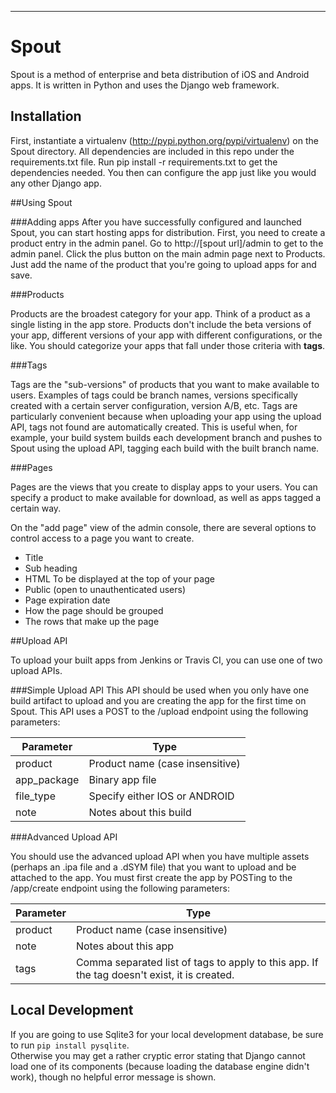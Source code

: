 ----------
# Spout
Spout is a method of enterprise and beta distribution of iOS and Android apps.  It is written in Python and uses
the Django web framework.

## Installation

First, instantiate a virtualenv (http://pypi.python.org/pypi/virtualenv) on the Spout directory.
All dependencies are included in this repo under the requirements.txt file.  Run pip install -r requirements.txt
to get the dependencies needed.  You then can configure the app just like you would any other Django app.

##Using Spout

###Adding apps
After you have successfully configured and launched Spout, you can start hosting apps for distribution. First, you need to create a product entry in the admin panel.  Go to http://[spout url]/admin to get to the admin panel.  Click the plus button on the main admin page next to Products.  Just add the name of the product that you're going to upload apps for and save.

###Products

Products are the broadest category for your app.  Think of a product as a single listing in the app store.  Products don't include the beta versions of your app, different versions of your app with different configurations, or the like.  You should categorize your apps that fall under those criteria with **tags**.

###Tags

Tags are the "sub-versions" of products that you want to make available to users.  Examples of tags could be branch names, versions specifically created with a certain server configuration, version A/B, etc.  Tags are particularly convenient because when uploading your app using the upload API, tags not found are automatically created.  This is useful when, for example, your build system builds each development branch and pushes to Spout using the upload API, tagging each build with the built branch name.

###Pages

Pages are the views that you create to display apps to your users.  You can specify a product to make available for download, as well as apps tagged a certain way.  

On the "add page" view of the admin console, there are several options to control access to a page you want to create.

 - Title
 - Sub heading
 - HTML To be displayed at the top of your page
 - Public (open to unauthenticated users)
 - Page expiration date
 - How the page should be grouped
 - The rows that make up the page

##Upload API

To upload your built apps from Jenkins or Travis CI, you can use one of two upload APIs.

###Simple Upload API
This API should be used when you only have one build artifact to upload and you are creating the app for the first time on Spout.  This API uses a POST to the /upload endpoint using the following parameters:

| Parameter        | Type           |
| ------------- |-------------|
| product | Product name (case insensitive) |
| app_package | Binary app file |
| file_type | Specify either IOS or ANDROID |
| note | Notes about this build |

###Advanced Upload API

You should use the advanced upload API when you have multiple assets (perhaps an .ipa file and a .dSYM file) that you want to upload and be attached to the app.  You must first create the app by POSTing to the /app/create endpoint using the following parameters:

| Parameter | Type |
|----|----|
| product | Product name (case insensitive) |
| note | Notes about this app |
| tags | Comma separated list of tags to apply to this app.  If the tag doesn't exist, it is created.|
## Local Development

If you are going to use Sqlite3 for your local development database, be sure to run `pip install pysqlite`.  
Otherwise you may get a rather cryptic error stating that Django cannot load one of its components (because loading the database engine didn't work),
though no helpful error message is shown.
